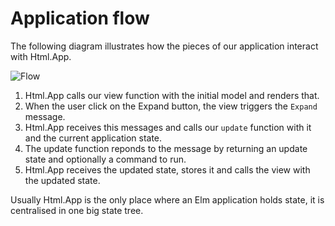 # Application flow

The following diagram illustrates how the pieces of our application interact with Html.App.

![Flow](040-flow.png)

1. Html.App calls our view function with the initial model and renders that.
1. When the user click on the Expand button, the view triggers the `Expand` message.
1. Html.App receives this messages and calls our `update` function with it and the current application state.
1. The update function reponds to the message by returning an update state and optionally a command to run. 
1. Html.App receives the updated state, stores it and calls the view with the updated state.

Usually Html.App is the only place where an Elm application holds state, it is centralised in one big state tree.
